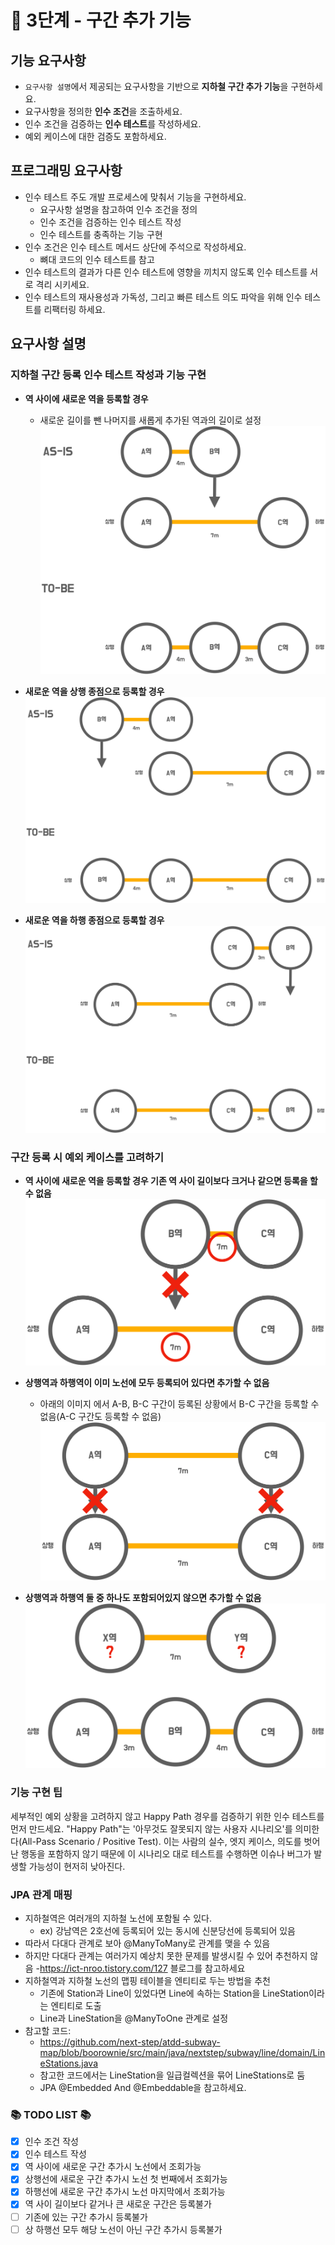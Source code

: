 # 🚀 3단계 - 구간 추가 기능

## 기능 요구사항
- `요구사항 설명`에서 제공되는 요구사항을 기반으로 **지하철 구간 추가 기능**을 구현하세요.
- 요구사항을 정의한 **인수 조건**을 조출하세요.
- 인수 조건을 검증하는 **인수 테스트**를 작성하세요.
- 예외 케이스에 대한 검증도 포함하세요.

## 프로그래밍 요구사항
- 인수 테스트 주도 개발 프로세스에 맞춰서 기능을 구현하세요.
  - 요구사항 설명을 참고하여 인수 조건을 정의
  - 인수 조건을 검증하는 인수 테스트 작성
  - 인수 테스트를 충족하는 기능 구현
- 인수 조건은 인수 테스트 메서드 상단에 주석으로 작성하세요.
  - 뼈대 코드의 인수 테스트를 참고
- 인수 테스트의 결과가 다른 인수 테스트에 영향을 끼치지 않도록 인수 테스트를 서로 격리 시키세요.
- 인수 테스트의 재사용성과 가독성, 그리고 빠른 테스트 의도 파악을 위해 인수 테스트를 리팩터링 하세요.

## 요구사항 설명
### 지하철 구간 등록 인수 테스트 작성과 기능 구현
- **역 사이에 새로운 역을 등록할 경우**
  - 새로운 길이를 뺀 나머지를 새롭게 추가된 역과의 길이로 설정
  ![step3_image1](image/step3_image1.png)

- **새로운 역을 상행 종점으로 등록할 경우**
  ![step3_image2](image/step3_image2.png)

- **새로운 역을 하행 종점으로 등록할 경우**
  ![step3_image3](image/step3_image3.png)

### 구간 등록 시 예외 케이스를 고려하기
- **역 사이에 새로운 역을 등록할 경우 기존 역 사이 길이보다 크거나 같으면 등록을 할 수 없음**
  ![step4_image4](image/step3_image4.png)

- **상행역과 하행역이 이미 노선에 모두 등록되어 있다면 추가할 수 없음**
  - 아래의 이미지 에서 A-B, B-C 구간이 등록된 상황에서 B-C 구간을 등록할 수 없음(A-C 구간도 등록할 수 없음)
  ![step3_image5](image/step3_image5.png)

- **상행역과 하행역 둘 중 하나도 포함되어있지 않으면 추가할 수 없음**
  ![step3_image6](image/step3_image6.png)

### 기능 구현 팁
세부적인 예외 상황을 고려하지 않고 Happy Path 경우를 검증하기 위한 인수 테스트를 먼저 만드세요.
"Happy Path"는 '아무것도 잘못되지 않는 사용자 시나리오'를 의미한다(All-Pass Scenario / Positive Test).
이는 사람의 실수, 엣지 케이스, 의도를 벗어난 행동을 포함하지 않기 때문에 이 시나리오 대로 테스트를 수행하면 이슈나 버그가 발생할 가능성이 현저히 낮아진다.

### JPA 관계 매핑
- 지하철역은 여러개의 지하철 노선에 포함될 수 있다.
  - ex) 강남역은 2호선에 등록되어 있는 동시에 신분당선에 등록되어 있음
- 따라서 다대다 관계로 보아 @ManyToMany로 관계를 맺을 수 있음
- 하지만 다대다 관계는 여러가지 예상치 못한 문제를 발생시킬 수 있어 추천하지 않음
  -https://ict-nroo.tistory.com/127 블로그를 참고하세요
- 지하철역과 지하철 노선의 맵핑 테이블을 엔티티로 두는 방법을 추천
  - 기존에 Station과 Line이 있었다면 Line에 속하는 Station을 LineStation이라는 엔티티로 도출
  - Line과 LineStation을 @ManyToOne 관계로 설정
- 참고할 코드:
  - https://github.com/next-step/atdd-subway-map/blob/boorownie/src/main/java/nextstep/subway/line/domain/LineStations.java
  - 참고한 코드에서는 LineStation을 일급컬렉션을 묶어 LineStations로 둠
  - JPA @Embedded And @Embeddable을 참고하세요.

### 📚 TODO LIST 📚
- [x] 인수 조건 작성
- [x] 인수 테스트 작성
- [x] 역 사이에 새로운 구간 추가시 노선에서 조회가능
- [x] 상행선에 새로운 구간 추가시 노선 첫 번째에서 조회가능
- [x] 하행선에 새로운 구간 추가시 노선 마지막에서 조회가능
- [x] 역 사이 길이보다 같거나 큰 새로운 구간은 등록불가
- [ ] 기존에 있는 구간 추가시 등록불가
- [ ] 상 하행선 모두 해당 노선이 아닌 구간 추가시 등록불가
